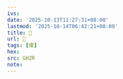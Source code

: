 ```yaml
---
ivs:
date: '2025-10-13T11:27:31+08:00'
lastmod: '2025-10-14T06:42:21+08:00'
title: 󰘍
url: 󰘍
tags: [傻]
hex: 
src: GHZR
note:
---
```

